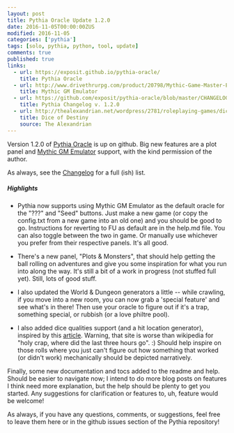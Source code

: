 ```yaml
---
layout: post
title: Pythia Oracle Update 1.2.0
date: 2016-11-05T00:00:00ZUS
modified: 2016-11-05
categories: ['pythia']
tags: [solo, pythia, python, tool, update]
comments: true
published: true
links:
  - url: https://exposit.github.io/pythia-oracle/
    title: Pythia Oracle
  - url: http://www.drivethrurpg.com/product/20798/Mythic-Game-Master-Emulator?it=1
    title: Mythic GM Emulator
  - url: https://github.com/exposit/pythia-oracle/blob/master/CHANGELOG.md
    title: Pythia Changelog v. 1.2.0
  - url: http://thealexandrian.net/wordpress/2781/roleplaying-games/dice-of-destiny
    title: Dice of Destiny
    source: The Alexandrian
---
```


Version 1.2.0 of [Pythia Oracle](https://exposit.github.io/pythia-oracle/) is up on github. Big new features are a plot panel and [Mythic GM Emulator](http://www.drivethrurpg.com/product/20798/Mythic-Game-Master-Emulator?it=1) support, with the kind permission of the author.

As always, see the [Changelog](https://github.com/exposit/pythia-oracle/blob/master/CHANGELOG.md) for a full (ish) list.

<!--more-->

##### Highlights

* Pythia now supports using Mythic GM Emulator as the default oracle for the "???" and "Seed" buttons. Just make a new game (or copy the config.txt from a new game into an old one) and you should be good to go. Instructions for reverting to FU as default are in the help.md file. You can also toggle between the two in game. Or manually use whichever you prefer from their respective panels. It's all good.

* There's a new panel, "Plots & Monsters", that should help getting the ball rolling on adventures and give you some inspiration for what you run into along the way. It's still a bit of a work in progress (not stuffed full yet). Still, lots of good stuff.

* I also updated the World & Dungeon generators a little -- while crawling, if you move into a new room, you can now grab a 'special feature' and see what's in there! Then use your oracle to figure out if it's a trap, something special, or rubbish (or a love philtre pool).

* I also added dice qualities support (and a hit location generator), inspired by this [article](http://thealexandrian.net/wordpress/2781/roleplaying-games/dice-of-destiny). Warning, that site is worse than wikipedia for "holy crap, where did the last three hours go". :) Should help inspire on those rolls where you just can't figure out how something that worked (or didn't work) mechanically should be depicted narratively.

Finally, some new documentation and tocs added to the readme and help. Should be easier to navigate now; I intend to do more blog posts on features I think need more explanation, but the help should be plenty to get you started. Any suggestions for clarification or features to, uh, feature would be welcome!

As always, if you have any questions, comments, or suggestions, feel free to leave them here or in the github issues section of the Pythia repository!
